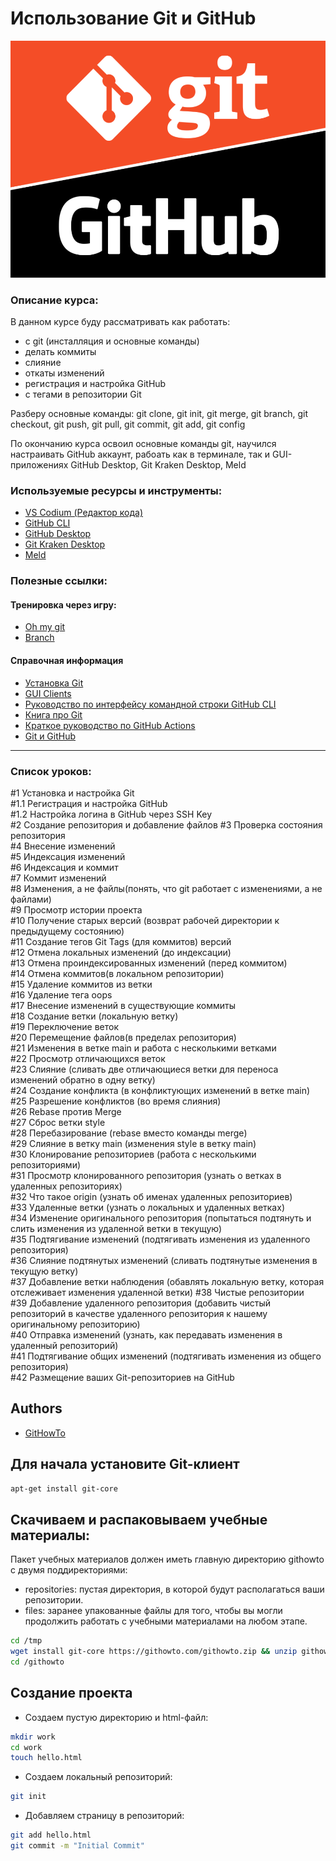 # Использование Git и GitHub
![Logo](https://github.com/coder-areaweb/Git_GitHub/blob/main/GitHub.png)

### Описание курса:

В данном курсе буду рассматривать как работать:
 - с git (инсталляция и основные команды)
 - делать коммиты
 - слияние
 - откаты изменений
 - регистрация и настройка GitHub
 - с тегами в репозитории Git

Разберу основные команды: 
git clone, git init, git merge, git branch, git checkout, git push, git pull, git commit, git add, git config

По окончанию курса освоил основные команды git, научился настраивать GitHub аккаунт, рабоать как в терминале, так и GUI-приложениях GitHub Desktop, Git Kraken Desktop, Meld

### Используемые ресурсы и инструменты:
- [VS Codium (Редактор кода)](https://vscodium.com/)
- [GitHub CLI](https://github.com/cli/cli/releases/tag/v2.62.0)
- [GitHub Desktop](https://github.com/desktop/desktop/releases/tag/release-3.4.9)
- [Git Kraken Desktop](https://www.gitkraken.com/download)
- [Meld](https://meldmerge.org/#development)

### Полезные ссылки:
#### Тренировка через игру:
- [Oh my git](https://ohmygit.org/)
- [Branch](https://learngitbranching.js.org/?locale=ru_RU)

#### Справочная информация
- [Установка Git](https://git-scm.com/book/ru/v2/%D0%92%D0%B2%D0%B5%D0%B4%D0%B5%D0%BD%D0%B8%D0%B5-%D0%A3%D1%81%D1%82%D0%B0%D0%BD%D0%BE%D0%B2%D0%BA%D0%B0-Git)
- [GUI Clients](https://git-scm.com/downloads/guis?os=linux)
- [Руководство по интерфейсу командной строки GitHub CLI](https://cli.github.com/manual/)
- [Книга про Git](https://git-scm.com/book/ru/v2)
- [Краткое руководство по GitHub Actions](https://docs.github.com/ru/enterprise-cloud@latest/actions/quickstart)
- [Git и GitHub](https://developer.mozilla.org/ru/docs/Learn/Tools_and_testing/GitHub)
---

### Список уроков:
#1 Установка и настройка Git  
#1.1 Регистрация и настройка GitHub  
#1.2 Hастройка логина в GitHub через SSH Key  
#2 Создание репозитория  и добавление файлов
#3 Проверка состояния репозитория  
#4 Внесение изменений  
#5 Индексация изменений  
#6 Индексация и коммит  
#7 Коммит изменений  
#8 Изменения, а не файлы(понять, что git работает с изменениями, а не файлами)  
#9 Просмотр истории проекта  
#10 Получение старых версий (возврат рабочей директории к предыдущему состоянию)  
#11 Создание тегов Git Tags (для коммитов) версий  
#12 Отмена локальных изменений (до индексации)  
#13 Отмена проиндексированных изменений (перед коммитом)  
#14 Отмена коммитов(в локальном репозитории)  
#15 Удаление коммитов из ветки  
#16 Удаление тега oops  
#17 Внесение изменений в существующие коммиты  
#18 Создание ветки (локальную ветку)  
#19 Переключение веток  
#20 Перемещение файлов(в пределах репозитория)  
#21 Изменения в ветке main и работа с несколькими ветками  
#22 Просмотр отличающихся веток  
#23 Слияние (сливать две отличающиеся ветки для переноса изменений обратно в одну ветку)  
#24 Создание конфликта (в конфликтующих изменений в ветке main)  
#25 Разрешение конфликтов (во время слияния)  
#26 Rebase против Merge  
#27 Сброс ветки style  
#28 Перебазирование (rebase вместо команды merge)  
#29 Слияние в ветку main (изменения style в ветку main)  
#30 Клонирование репозиториев (работа с несколькими репозиториями)  
#31 Просмотр клонированного репозитория (узнать о ветках в удаленных репозиториях)  
#32 Что такое origin (узнать об именах удаленных репозиториев)  
#33 Удаленные ветки (узнать о локальных и удаленных ветках)  
#34 Изменение оригинального репозитория (попытаться подтянуть и слить изменения из удаленной ветки в текущую)  
#35 Подтягивание изменений (подтягивать изменения из удаленного репозитория)  
#36 Слияние подтянутых изменений (сливать подтянутые изменения в текущую ветку)  
#37 Добавление ветки наблюдения (обавлять локальную ветку, которая отслеживает изменения удаленной ветки)
#38 Чистые репозитории  
#39 Добавление удаленного репозитория (добавить чистый репозиторий в качестве удаленного репозитория к нашему оригинальному репозиторию)  
#40 Отправка изменений (узнать, как передавать изменения в удаленный репозиторий)  
#41 Подтягивание общих изменений (подтягивать изменения из общего репозитория)  
#42 Размещение ваших Git-репозиториев на GitHub  

## Authors

- [GitHowTo](https://githowto.com/ru)

## Для начала установите Git-клиент

```bash
apt-get install git-core
```
## Скачиваем и распаковываем учебные материалы:
Пакет учебных материалов должен иметь главную директорию githowto с двумя поддиректориями:
 - repositories: пустая директория, в которой будут располагаться ваши репозитории.
 - files: заранее упакованные файлы для того, чтобы вы могли продолжить работать с учебными материалами на любом этапе.

```bash
cd /tmp
wget install git-core https://githowto.com/githowto.zip && unzip githowto.zip
cd /githowto
```

## Создание проекта
 - Создаем пустую директорию и html-файл:

```bash
mkdir work
cd work
touch hello.html
```
 - Создаем локальный репозиторий:
```bash
git init
```
 - Добавляем страницу в репозиторий:
```bash
git add hello.html
git commit -m "Initial Commit"
```

